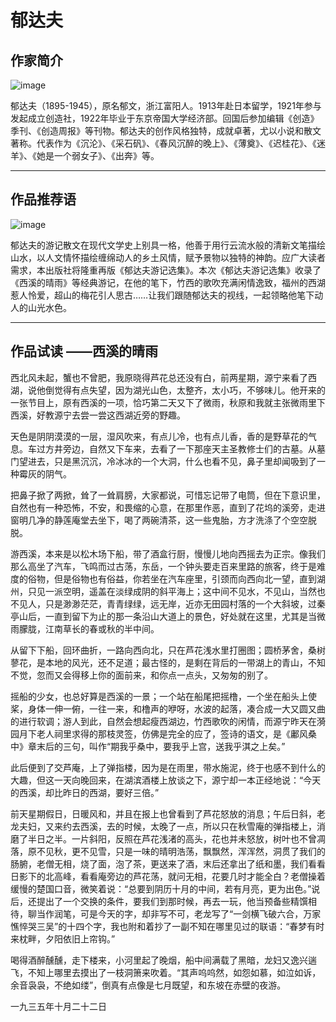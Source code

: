 # 郁达夫
## 作家简介
![image](https://user-images.githubusercontent.com/39402555/136913918-bd9c7cba-1d14-4936-a2d5-e309e5d988b8.png)

郁达夫（1895-1945），原名郁文，浙江富阳人。1913年赴日本留学，1921年参与发起成立创造社，1922年毕业于东京帝国大学经济部。回国后参加编辑《创造》季刊、《创造周报》等刊物。郁达夫的创作风格独特，成就卓著，尤以小说和散文著称。代表作为《沉沦》、《采石矾》、《春风沉醉的晚上》、《薄奠》、《迟桂花》、《迷羊》、《她是一个弱女子》、《出奔》等。

------------
  
## 作品推荐语
![image](https://user-images.githubusercontent.com/39402555/136914170-aee3a2fb-370f-45d9-905b-cdaaa316aa62.png)

郁达夫的游记散文在现代文学史上别具一格，他善于用行云流水般的清新文笔描绘山水，以人文情怀描绘缠绵动人的乡土风情，赋予景物以独特的神韵。应广大读者需求，本出版社将隆重再版《郁达夫游记选集》。本次《郁达夫游记选集》收录了《西溪的晴雨》等经典游记，在他的笔下，竹西的歌吹充满闲情逸致，福州的西湖惹人怜爱，超山的梅花引人思古……让我们跟随郁达夫的视线，一起领略他笔下动人的山光水色。

----------
## 作品试读 ——西溪的晴雨
西北风未起，蟹也不曾肥，我原晓得芦花总还没有白，前两星期，源宁来看了西湖，说他倒觉得有点失望，因为湖光山色，太整齐，太小巧，不够味儿。他开来的一张节目上，原有西溪的一项，恰巧第二天又下了微雨，秋原和我就主张微雨里下西溪，好教源宁去尝一尝这西湖近旁的野趣。       
                                        
                                        
天色是阴阴漠漠的一层，湿风吹来，有点儿冷，也有点儿香，香的是野草花的气息。车过方井旁边，自然又下车来，去看了一下那座天主圣教修士们的古墓。从墓门望进去，只是黑沉沉，冷冰冰的一个大洞，什么也看不见，鼻子里却闻吸到了一种霉灰的阴气。     
                                        
                                        
把鼻子掀了两掀，耸了一耸肩膀，大家都说，可惜忘记带了电筒，但在下意识里，自然也有一种恐怖，不安，和畏缩的心意，在那里作恶，直到了花坞的溪旁，走进窗明几净的静莲庵堂去坐下，喝了两碗清茶，这一些鬼胎，方才洗涤了个空空脱脱。  
                        
                        
游西溪，本来是以松木场下船，带了酒盒行厨，慢慢儿地向西摇去为正宗。像我们那么高坐了汽车，飞鸣而过古荡，东岳，一个钟头要走百来里路的旅客，终于是难度的俗物，但是俗物也有俗益，你若坐在汽车座里，引颈而向西向北一望，直到湖州，只见一派空明，遥盖在淡绿成阴的斜平海上；这中间不见水，不见山，当然也不见人，只是渺渺茫茫，青青绿绿，远无岸，近亦无田园村落的一个大斜坡，过秦亭山后，一直到留下为止的那一条沿山大道上的景色，好处就在这里，尤其是当微雨朦胧，江南草长的春或秋的半中间。        
                        
                        
从留下下船，回环曲折，一路向西向北，只在芦花浅水里打圈图；圆桥茅舍，桑树蓼花，是本地的风光，还不足道；最古怪的，是剩在背后的一带湖上的青山，不知不觉，忽而又会得移上你的面前来，和你点一点头，又匆匆的别了。        
                        
                        
摇船的少女，也总好算是西溪的一景；一个站在船尾把摇橹，一个坐在船头上使桨，身体一伸一俯，一往一来，和橹声的咿呀，水波的起落，凑合成一大又圆又曲的进行软调；游人到此，自然会想起瘦西湖边，竹西歌吹的闲情，而源宁昨天在漪园月下老人祠里求得的那枝灵签，仿佛是完全的应了，签诗的语文，是《鄘风桑中》章末后的三句，叫作“期我乎桑中，要我乎上宫，送我乎淇之上矣。”      
                        
                        
此后便到了交芦庵，上了弹指楼，因为是在雨里，带水施泥，终于也感不到什么的大趣，但这一天向晚回来，在湖滨酒楼上放谈之下，源宁却一本正经地说：“今天的西溪，却比昨日的西湖，要好三倍。”        
                        
                        
前天星期假日，日暖风和，并且在报上也曾看到了芦花怒放的消息；午后日斜，老龙夫妇，又来约去西溪，去的时候，太晚了一点，所以只在秋雪庵的弹指楼上，消磨了半日之半。一片斜阳，反照在芦花浅渚的高头，花也并未怒放，树叶也不曾凋落，原不见秋，更不见雪，只是一味的晴明浩荡，飘飘然，浑浑然，洞贯了我们的肠腑，老僧无相，烧了面，泡了茶，更送来了酒，末后还拿出了纸和墨，我们看看日影下的北高峰，看看庵旁边的芦花荡，就问无相，花要几时才能全白？老僧操着缓慢的楚国口音，微笑着说：“总要到阴历十月的中间，若有月亮，更为出色。”说后，还提出了一个交换的条件，要我们到那时候，再去一玩，他当预备些精馔相待，聊当作润笔，可是今天的字，却非写不可，老龙写了“一剑横飞破六合，万家憔悴哭三吴”的十四个字，我也附和着抄了一副不知在哪里见过的联语：“春梦有时来枕畔，夕阳依旧上帘钩。”        
                        
                        
喝得酒醉醺醺，走下楼来，小河里起了晚烟，船中间满载了黑暗，龙妇又逸兴遄飞，不知上哪里去摸出了一枝洞箫来吹着。“其声呜呜然，如怨如慕，如泣如诉，余音袅袅，不绝如缕”，倒真有点像是七月既望，和东坡在赤壁的夜游。       
                        
                                                
                                                                        
                                                                                                
一九三五年十月二十二日




